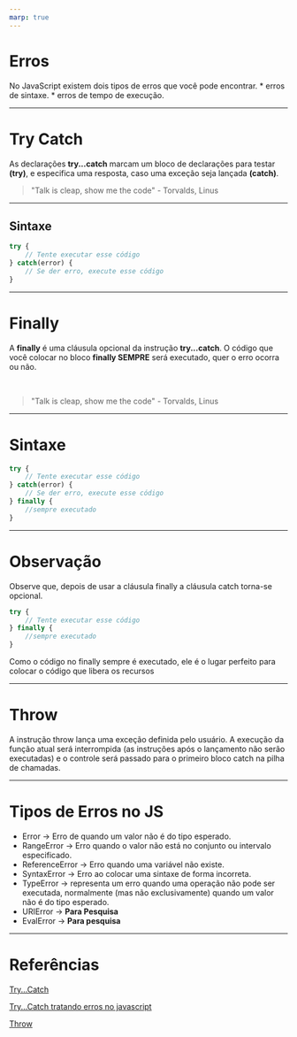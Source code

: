 ```yaml
---
marp: true
---
```

# Erros

No JavaScript existem dois tipos de erros que você pode encontrar. 
    * erros de sintaxe. 
    * erros de tempo de execução.

---

# Try Catch

As declarações **try...catch** marcam um bloco de declarações para testar **(try)**, e especifica uma resposta, caso uma exceção seja lançada **(catch)**.
</br>

> "Talk is cleap, show me the code"
    - Torvalds, Linus
---

## Sintaxe 

```js
try {
    // Tente executar esse código
} catch(error) {
    // Se der erro, execute esse código
}
```

---

# Finally

A **finally** é uma cláusula opcional da instrução **try...catch**. O código que você colocar no bloco **finally SEMPRE** será executado, quer o erro ocorra ou não.

</br>

> "Talk is cleap, show me the code"
    - Torvalds, Linus

---

# Sintaxe

```js
try {
    // Tente executar esse código
} catch(error) {
    // Se der erro, execute esse código
} finally {
    //sempre executado
}
```

---
# Observação

Observe que, depois de usar a cláusula finally a cláusula catch torna-se opcional.

```js
try {
    // Tente executar esse código
} finally {
    //sempre executado
}
```

Como o código no finally sempre é executado, ele é o lugar perfeito para colocar o código que libera os recursos

---
# Throw

A instrução throw lança uma exceção definida pelo usuário. A execução da função atual será interrompida (as instruções após o lançamento não serão executadas) e o controle será passado para o primeiro bloco catch na pilha de chamadas.

---

# Tipos de Erros no JS

* Error -> Erro de quando um valor não é do tipo esperado.
* RangeError -> Erro quando o valor não está no conjunto ou intervalo especificado.
* ReferenceError -> Erro quando uma variável não existe.
* SyntaxError -> Erro ao colocar uma sintaxe de forma incorreta.
* TypeError -> representa um erro quando uma operação não pode ser executada, normalmente (mas não exclusivamente) quando um valor não é do tipo esperado.
* URIError -> **Para Pesquisa**
* EvalError -> **Para pesquisa**

---

# Referências

[Try...Catch](https://developer.mozilla.org/pt-BR/docs/Web/JavaScript/Reference/Statements/try...catch)

[Try...Catch tratando erros no javascript](https://ricardo-reis.medium.com/try-catch-tratando-erros-no-javascript-91bcce0b93ae)

[Throw](https://developer.mozilla.org/en-US/docs/Web/JavaScript/Reference/Statements/throw)